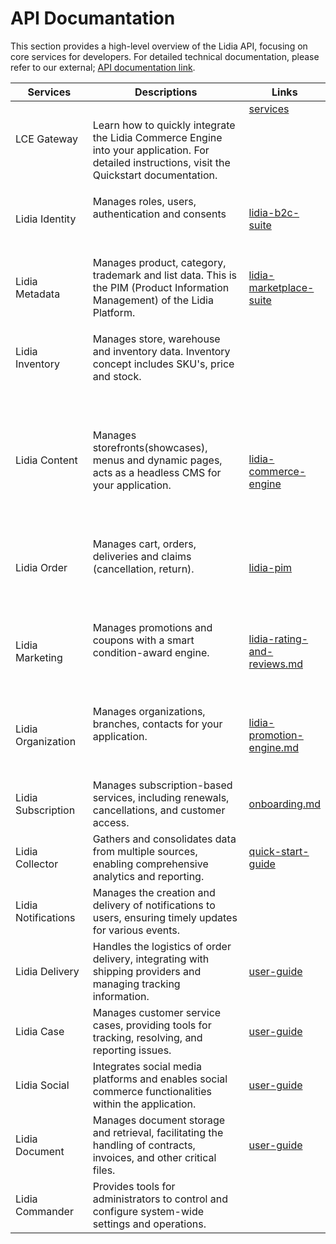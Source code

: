 # API Documantation

This section provides a high-level overview of the Lidia API, focusing on core services for developers. For detailed technical documentation, please refer to our external; [API documentation link](https://dev.lidiacommerce.com/).

<table><thead><tr><th width="150">Services</th><th width="417">Descriptions</th><th data-type="content-ref">Links</th></tr></thead><tbody><tr><td></td><td></td><td><a href="../../../archive/architecture/services/">services</a></td></tr><tr><td><p>LCE Gateway</p><p><br></p></td><td>Learn how to quickly integrate the Lidia Commerce Engine into your application. For detailed instructions, visit the Quickstart documentation.</td><td></td></tr><tr><td>Lidia Identity</td><td><p>Manages roles, users, authentication and consents</p><p><br></p></td><td><a href="../../../suites/lidia-b2c-suite/">lidia-b2c-suite</a></td></tr><tr><td>Lidia Metadata</td><td>Manages product, category, trademark and list data. This is the PIM (Product Information Management) of the Lidia Platform.</td><td><a href="../../../suites/lidia-marketplace-suite/">lidia-marketplace-suite</a></td></tr><tr><td><p>Lidia Inventory</p><p><a href="https://docs.lidiacommerce.com/archive/architecture/services/lidia-metadata"><br></a></p></td><td><p>Manages store, warehouse and inventory data. Inventory concept includes SKU's, price and stock.</p><p><a href="https://docs.lidiacommerce.com/archive/architecture/services/lidia-metadata"><br></a></p></td><td></td></tr><tr><td><p>Lidia Content</p><p><a href="https://docs.lidiacommerce.com/archive/architecture/services/lidia-inventory"><br></a></p></td><td><p>Manages storefronts(showcases), menus and dynamic pages, acts as a headless CMS for your application.</p><p><a href="https://docs.lidiacommerce.com/archive/architecture/services/lidia-inventory"><br></a></p></td><td><a href="../../../products/lidia-commerce-engine/">lidia-commerce-engine</a></td></tr><tr><td>Lidia Order</td><td><p>Manages cart, orders, deliveries and claims (cancellation, return).</p><p><a href="https://docs.lidiacommerce.com/archive/architecture/services/lidia-content"><br></a></p></td><td><a href="../../../products/lidia-pim/">lidia-pim</a></td></tr><tr><td>Lidia Marketing</td><td><p>Manages promotions and coupons with a smart condition-award engine.</p><p><a href="https://docs.lidiacommerce.com/archive/architecture/services/lidia-order"><br></a></p></td><td><a href="../../../products/lidia-rating-and-reviews.md">lidia-rating-and-reviews.md</a></td></tr><tr><td>Lidia Organization</td><td><p>Manages organizations, branches, contacts for your application.</p><p><a href="https://docs.lidiacommerce.com/archive/architecture/services/lidia-marketing"><br></a></p></td><td><a href="../../../products/lidia-promotion-engine.md">lidia-promotion-engine.md</a></td></tr><tr><td>Lidia Subscription</td><td> Manages subscription-based services, including renewals, cancellations, and customer access.</td><td><a href="../../../onboarding.md">onboarding.md</a></td></tr><tr><td>Lidia Collector</td><td>Gathers and consolidates data from multiple sources, enabling comprehensive analytics and reporting.</td><td><a href="../../../products/lidia-pim/quick-start-guide/">quick-start-guide</a></td></tr><tr><td>Lidia Notifications</td><td>Manages the creation and delivery of notifications to users, ensuring timely updates for various events.</td><td></td></tr><tr><td>Lidia Delivery</td><td>Handles the logistics of order delivery, integrating with shipping providers and managing tracking information.</td><td><a href="../../lidia-console/user-guide/">user-guide</a></td></tr><tr><td>Lidia Case</td><td>Manages customer service cases, providing tools for tracking, resolving, and reporting issues.</td><td><a href="../../lidia-merchant-console/user-guide/">user-guide</a></td></tr><tr><td>Lidia Social</td><td>Integrates social media platforms and enables social commerce functionalities within the application.</td><td><a href="../../../products/lidia-pim/user-guide/">user-guide</a></td></tr><tr><td>Lidia Document</td><td>Manages document storage and retrieval, facilitating the handling of contracts, invoices, and other critical files.</td><td><a href="../../lidia-network-console/user-guide/">user-guide</a></td></tr><tr><td>Lidia Commander</td><td>Provides tools for administrators to control and configure system-wide settings and operations.</td><td></td></tr></tbody></table>
